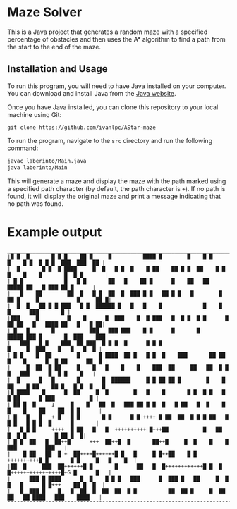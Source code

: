 # Maze Solver

This is a Java project that generates a random maze with a specified percentage of obstacles and then uses the A* algorithm to find a path from the start to the end of the maze.

## Installation and Usage

To run this program, you will need to have Java installed on your computer. You can download and install Java from the [Java website](https://www.java.com/en/download/).

Once you have Java installed, you can clone this repository to your local machine using Git:

```
git clone https://github.com/ivanlpc/AStar-maze
```

To run the program, navigate to the `src` directory and run the following command:

```bash
javac laberinto/Main.java
java laberinto/Main
```

This will generate a maze and display the maze with the path marked using a specified path character (by default, the path character is `+`). If no path is found, it will display the original maze and print a message indicating that no path was found.

# Example output

```
______________________________________________________________________________________________________
|█ █  █       █ █ █    ██ █     █          ████ █        █    █ █      █    █ █  █ █ █  ███  ███  ██ |
|  █       █ █  █ ████     █  █   █ █  █    █ ██    ██ █ █  ██    █ █ █    █    █       █  █ █       |
| █ █             █   █ █       ██   █    ██ █      █    ██   ██          █████ ██   █ ███ ██ █      |
|   █    ██        ██  █   █ █  ██  █  ███ █ █   ██ █ █   █        █ ██ █     █            █     ██ █|
|  █  █   ██ █ █ ███   █ █  ██████ █   █   █    █             █    █              █      ███       █ |
|███     █         █    █      █  ███    █  █ ███   █  █ █  █ █      █ ██ ██   █   ████ ██   █   █ ██|
| █   █       █           ███   ███ ███    █ █      █       █         █████ ███ █       █  ███    ███|
|   ███   █ █    ███  ██ ███  █ █ █  █      █ █ █                       █     █  ███    █   █   █  █ |
| █ █    █  ██        █      █ ████  ██ █   █ █  █    ███       ██ ██ █    █      █  █ ██      ██  █ |
|     █  ██  █ ██     █    █   █    █    █    ███  ██     ██   ██  █ █    █   ███      █  █ █    █   |
|  █      █   █       █       █  ██████     █ █ ██ ██ █        █    █ ██    █ ██    ██ █   █ █  █   █|
|█ ████    █      █  ██     █  █        █   █    █       █ █  █ █   █    █ ██      █ ███           █ |
| ██ █  █     I     █    █   ██  █   ███ ██ █ █  █   █ ██   █  █    █   █    █    ██    ██  █ █      |
| █   █   █   + █   █ █       █ █      █ █ ++++ █ ██  ██  █ █ █ ██   █   █ █   █ █ █  █      █       |
|   █ █ █     ++++  █ ██   █   █  ++++++++++ █+++██           █   ██         █  █ █         █ ██ █  █|
| █ █  ██   █  ██++█      +++  ██++█  █       ██++█     █  █    █    █             ███         ███   |
|    █ ██   ██  █ +  ██++++█++++++█ █   █     █ █++██    █ █ ++++++++++█ █       █ █     █   █    █  |
|██  █     ███  ██++++++█ █       █      ██   █  █++++++++++++█ █  █ █++++++++++++++++█+G █      █   |
|      ███ █ ████      █  █    █ █ █   ███      █  ███ █   ██     █  █ █   █      █ █+++    ██ █  █  |
|   █  ███ █    █   █  ██  █  ██  ██  █ █          ██  ██ █     █  ██   ██   ██ ████   ███    ████   |
¯¯¯¯¯¯¯¯¯¯¯¯¯¯¯¯¯¯¯¯¯¯¯¯¯¯¯¯¯¯¯¯¯¯¯¯¯¯¯¯¯¯¯¯¯¯¯¯¯¯¯¯¯¯¯¯¯¯¯¯¯¯¯¯¯¯¯¯¯¯¯¯¯¯¯¯¯¯¯¯¯¯¯¯¯¯¯¯¯¯¯¯¯¯¯¯¯¯¯¯¯¯
```
